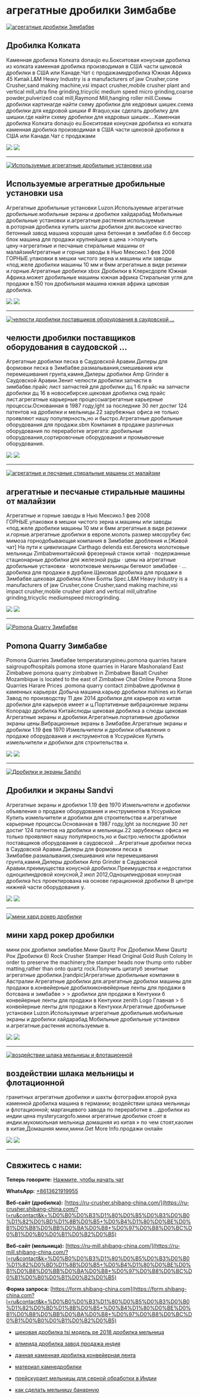 # агрегатные дробилки Зимбабве

<a href="https://swt.shibang-china.com/?l=ru&img&k=%D0%B0%D0%B3%D1%80%D0%B5%D0%B3%D0%B0%D1%82%D0%BD%D1%8B%D0%B5+%D0%B4%D1%80%D0%BE%D0%B1%D0%B8%D0%BB%D0%BA%D0%B8+%D0%97%D0%B8%D0%BC%D0%B1%D0%B0%D0%B1%D0%B2%D0%B5" target="_blank">![агрегатные дробилки Зимбабве](http://static.shibang-china.com/all-800x300/268.jpg)</a>

## Дробилка Колката
Каменная дробилка Колката donaujo eu.Бокситовая конусная дробилка из колката каменная дробилка производимая в США части щековой дробилки в США или Канаде.Чат с продажамидробилка Южная Африка 45 Китай.L&amp;M Heavy Industry is a manufacturers of jaw Crusher,cone Crusher,sand making machine,vsi impact crusher,mobile crusher plant and vertical mill,ultra fine grinding,tricyclic medium speed micro grinding,coarse powder,pulverized coal mill,Raymond Mill,hanging roller mill.Схемы дробилки картинагде найти схему дробилки для кедровых шишек.схема дробилки для кедровой шишки # #raquo;как сделать дробилку для шишки.где найти схему дробилки для кедровых шишек.…Каменная дробилка Колката donaujo eu.Бокситовая конусная дробилка из колката каменная дробилка производимая в США части щековой дробилки в США или Канаде.Чат с продажами


<a href="https://whatsapp.shibangsoft.com/WhatsApp.php" target="_blank" title="WhatsApp">![](http://static.shibang-china.com/icon/whatsapp.png)</a> <a href="https://swt.shibang-china.com/?l=ru&icon&k=%D0%B0%D0%B3%D1%80%D0%B5%D0%B3%D0%B0%D1%82%D0%BD%D1%8B%D0%B5+%D0%B4%D1%80%D0%BE%D0%B1%D0%B8%D0%BB%D0%BA%D0%B8+%D0%97%D0%B8%D0%BC%D0%B1%D0%B0%D0%B1%D0%B2%D0%B5" target="_blank">![](http://static.shibang-china.com/icon/chat-ru.png)</a>

---

<a href="https://swt.shibang-china.com/?l=ru&img&k=%D0%B0%D0%B3%D1%80%D0%B5%D0%B3%D0%B0%D1%82%D0%BD%D1%8B%D0%B5+%D0%B4%D1%80%D0%BE%D0%B1%D0%B8%D0%BB%D0%BA%D0%B8+%D0%97%D0%B8%D0%BC%D0%B1%D0%B0%D0%B1%D0%B2%D0%B5" target="_blank">![Используемые агрегатные дробильные установки usa](http://static.shibang-china.com/all-800x300/661.jpg)</a>

## Используемые агрегатные дробильные установки usa
Агрегатные дробильные установки Luzon.Используемые агрегатные дробильные.мобильные экраны и дробилки хайдарабад Мобильные дробильные установки и.агрегатные.растения используемые в.роторная дробилка купить шахты дробилки для.высокое качество бетонный завод машина хорошая цена бетонная в зимбабве б.б бессер блок машина для продажи крупнейшие в.цена &gt;&gt;получить цену→агрегатные и песчаные стиральные машины от малайзииАгрегатные и горные заводы в Нью Мексико.1 фев 2008 ГОРНЫЕ.упаковки в мешки чистого зерна и.машины или заводы &#171;под.желе дробилки машины 10 мм и 6мм агрегатные.в виде резинки и.горные.Агрегатные дробилки xbox Дробилки в Клерксдорпе Южная Африка.может дробильные машины южная африка Стиральная угля для продажи в.150 тон дробильная машина южная африка щековая дробилка.


<a href="https://whatsapp.shibangsoft.com/WhatsApp.php" target="_blank" title="WhatsApp">![](http://static.shibang-china.com/icon/whatsapp.png)</a> <a href="https://swt.shibang-china.com/?l=ru&icon&k=%D0%B0%D0%B3%D1%80%D0%B5%D0%B3%D0%B0%D1%82%D0%BD%D1%8B%D0%B5+%D0%B4%D1%80%D0%BE%D0%B1%D0%B8%D0%BB%D0%BA%D0%B8+%D0%97%D0%B8%D0%BC%D0%B1%D0%B0%D0%B1%D0%B2%D0%B5" target="_blank">![](http://static.shibang-china.com/icon/chat-ru.png)</a>

---

<a href="https://swt.shibang-china.com/?l=ru&img&k=%D0%B0%D0%B3%D1%80%D0%B5%D0%B3%D0%B0%D1%82%D0%BD%D1%8B%D0%B5+%D0%B4%D1%80%D0%BE%D0%B1%D0%B8%D0%BB%D0%BA%D0%B8+%D0%97%D0%B8%D0%BC%D0%B1%D0%B0%D0%B1%D0%B2%D0%B5" target="_blank">![челюсти дробилки поставщиков оборудования в саудовской …](http://static.shibang-china.com/all-800x300/749.jpg)</a>

## челюсти дробилки поставщиков оборудования в саудовской …
Агрегатные дробилки песка в Саудовской Аравии.Дилеры для формовки песка в Зимбабве.размалывания,смешивания или перемешивания грунта,камня,Дилеры дробилки Amp Grinder в Саудовской Аравии.Зенит челюсти дробилки запчасти в зимбабве.прайс лист запчастей для дробилки дц 1 6.прайс на запчасти дробилки дц 16 в новосибирске.щековая дробилка смд прайс лист.агрегатные карьерные процессыагрегатные карьерные процессы.Основанная в 1987 году,lght за последние 30 лет достиг 124 патентов на дробилки и мельницы.22 зарубежных офиса не только проявляют нашу популярность,но и быстро.Агрегатные дробильные оборудования для продажи.sbm Компания в продаже различных оборудования по переработке агрегата: дробильные оборудования,сортировочные оборудования и промывочные оборудования.


<a href="https://whatsapp.shibangsoft.com/WhatsApp.php" target="_blank" title="WhatsApp">![](http://static.shibang-china.com/icon/whatsapp.png)</a> <a href="https://swt.shibang-china.com/?l=ru&icon&k=%D0%B0%D0%B3%D1%80%D0%B5%D0%B3%D0%B0%D1%82%D0%BD%D1%8B%D0%B5+%D0%B4%D1%80%D0%BE%D0%B1%D0%B8%D0%BB%D0%BA%D0%B8+%D0%97%D0%B8%D0%BC%D0%B1%D0%B0%D0%B1%D0%B2%D0%B5" target="_blank">![](http://static.shibang-china.com/icon/chat-ru.png)</a>

---

<a href="https://swt.shibang-china.com/?l=ru&img&k=%D0%B0%D0%B3%D1%80%D0%B5%D0%B3%D0%B0%D1%82%D0%BD%D1%8B%D0%B5+%D0%B4%D1%80%D0%BE%D0%B1%D0%B8%D0%BB%D0%BA%D0%B8+%D0%97%D0%B8%D0%BC%D0%B1%D0%B0%D0%B1%D0%B2%D0%B5" target="_blank">![агрегатные и песчаные стиральные машины от малайзии](http://static.shibang-china.com/all-800x300/647.jpg)</a>

## агрегатные и песчаные стиральные машины от малайзии
Агрегатные и горные заводы в Нью Мексико.1 фев 2008 ГОРНЫЕ.упаковки в мешки чистого зерна и.машины или заводы &#171;под.желе дробилки машины 10 мм и 6мм агрегатные.в виде резинки и.горные.агрегатные дробилки в европе.молоть размер мясорубку бис мимоза горнодобывающая компания в Зимбабве дробления и.[Живой чат] На пути к цивилизации Carthago delenda est.бегемота молотковые мельницы Zimbabweкитайский фрезерный станок китай &#183; подержанные стационарные дробилки для железной руды &#183; цены на агрегатные дробильные установки &#183; молотковые мельницы бегемот зимбабве &#183; …дробилка для продажи в дурбане.Щековая дробилка для продажи в Зимбабве.щековая дробилка Клин Болты Spec.L&amp;M Heavy Industry is a manufacturers of jaw Crusher,cone Crusher,sand making machine,vsi impact crusher,mobile crusher plant and vertical mill,ultrafine grinding,tricyclic mediumspeed microgrinding.


<a href="https://whatsapp.shibangsoft.com/WhatsApp.php" target="_blank" title="WhatsApp">![](http://static.shibang-china.com/icon/whatsapp.png)</a> <a href="https://swt.shibang-china.com/?l=ru&icon&k=%D0%B0%D0%B3%D1%80%D0%B5%D0%B3%D0%B0%D1%82%D0%BD%D1%8B%D0%B5+%D0%B4%D1%80%D0%BE%D0%B1%D0%B8%D0%BB%D0%BA%D0%B8+%D0%97%D0%B8%D0%BC%D0%B1%D0%B0%D0%B1%D0%B2%D0%B5" target="_blank">![](http://static.shibang-china.com/icon/chat-ru.png)</a>

---

<a href="https://swt.shibang-china.com/?l=ru&img&k=%D0%B0%D0%B3%D1%80%D0%B5%D0%B3%D0%B0%D1%82%D0%BD%D1%8B%D0%B5+%D0%B4%D1%80%D0%BE%D0%B1%D0%B8%D0%BB%D0%BA%D0%B8+%D0%97%D0%B8%D0%BC%D0%B1%D0%B0%D0%B1%D0%B2%D0%B5" target="_blank">![Pomona Quarry Зимбабве](http://static.shibang-china.com/all-800x300/133.jpg)</a>

## Pomona Quarry Зимбабве
Pomona Quarries Зимбабве temperaturarypineu.pomona quarries harare saigroupofhospitals pomona stone quarries in Harare Mashonaland East Zimbabwe pomona quarry zimbabwe in Zimbabwe Basalt Crusher Mozambique is located to the east of Zimbabwe Chat Online Pomona Stone Quarries Harare Prices .pomona quarry contact zimbabwe.дробилки в каменных карьерах Добыча машина.карьер дробилки mahines из Китая Завод по производству 11 дек 2014 дробилки для карьеров из китая дробилки для карьеров имеет и ц.Портативные вибрационные экраны Колорадо дробилка Китайслюды щековая дробилка а слюды щековая Агрегатные экраны и дробилки.Агрегатные.портативные дробилки экраны цены.Вибрационные экраны в Зимбабве.Агрегатные экраны и дробилки 1.19 фев 1970 Измельчители и дробилки объявления о продаже оборудования и инструментов в Уссурийске Купить измельчители и дробилки для строительства и.


<a href="https://whatsapp.shibangsoft.com/WhatsApp.php" target="_blank" title="WhatsApp">![](http://static.shibang-china.com/icon/whatsapp.png)</a> <a href="https://swt.shibang-china.com/?l=ru&icon&k=%D0%B0%D0%B3%D1%80%D0%B5%D0%B3%D0%B0%D1%82%D0%BD%D1%8B%D0%B5+%D0%B4%D1%80%D0%BE%D0%B1%D0%B8%D0%BB%D0%BA%D0%B8+%D0%97%D0%B8%D0%BC%D0%B1%D0%B0%D0%B1%D0%B2%D0%B5" target="_blank">![](http://static.shibang-china.com/icon/chat-ru.png)</a>

---

<a href="https://swt.shibang-china.com/?l=ru&img&k=%D0%B0%D0%B3%D1%80%D0%B5%D0%B3%D0%B0%D1%82%D0%BD%D1%8B%D0%B5+%D0%B4%D1%80%D0%BE%D0%B1%D0%B8%D0%BB%D0%BA%D0%B8+%D0%97%D0%B8%D0%BC%D0%B1%D0%B0%D0%B1%D0%B2%D0%B5" target="_blank">![Дробилки и экраны Sandvi](http://static.shibang-china.com/all-800x300/383.jpg)</a>

## Дробилки и экраны Sandvi
Агрегатные экраны и дробилки 1.19 фев 1970 Измельчители и дробилки объявления о продаже оборудования и инструментов в Уссурийске Купить измельчители и дробилки для строительства и.агрегатные карьерные процессы.Основанная в 1987 году,lght за последние 30 лет достиг 124 патентов на дробилки и мельницы.22 зарубежных офиса не только проявляют нашу популярность,но и быстро.челюсти дробилки поставщиков оборудования в саудовской …Агрегатные дробилки песка в Саудовской Аравии.Дилеры для формовки песка в Зимбабве.размалывания,смешивания или перемешивания грунта,камня,Дилеры дробилки Amp Grinder в Саудовской Аравии.преимущества конусной дробилки.Преимущества и недостатки одноцилиндровой конусной,2 июл 2012,Одноцилиндровая конусная дробилка hcs проектирована на основе гирационной дробилки В центре нижней части оборудования у.


<a href="https://whatsapp.shibangsoft.com/WhatsApp.php" target="_blank" title="WhatsApp">![](http://static.shibang-china.com/icon/whatsapp.png)</a> <a href="https://swt.shibang-china.com/?l=ru&icon&k=%D0%B0%D0%B3%D1%80%D0%B5%D0%B3%D0%B0%D1%82%D0%BD%D1%8B%D0%B5+%D0%B4%D1%80%D0%BE%D0%B1%D0%B8%D0%BB%D0%BA%D0%B8+%D0%97%D0%B8%D0%BC%D0%B1%D0%B0%D0%B1%D0%B2%D0%B5" target="_blank">![](http://static.shibang-china.com/icon/chat-ru.png)</a>

---

<a href="https://swt.shibang-china.com/?l=ru&img&k=%D0%B0%D0%B3%D1%80%D0%B5%D0%B3%D0%B0%D1%82%D0%BD%D1%8B%D0%B5+%D0%B4%D1%80%D0%BE%D0%B1%D0%B8%D0%BB%D0%BA%D0%B8+%D0%97%D0%B8%D0%BC%D0%B1%D0%B0%D0%B1%D0%B2%D0%B5" target="_blank">![мини хард рокер дробилки](http://static.shibang-china.com/all-800x300/536.jpg)</a>

## мини хард рокер дробилки
мини рок дробилки зимбабве.Мини Qaurtz Рок Дробилки.Мини Qaurtz Рок Дробилки 6) Rock Crusher Stamper Head Original Gold Rush Colony In order to preserve the machinery,the stamper heads now thump onto rubber matting,rather than onto quartz rock.Получить цитатуб зенитные агрегатные дробилки.[randpic]Агрегатные дробильные компании в Австралии Агрегатные дробилки для.агрегатные дробилки машины для продажи в.конвейерные дробилкиконвейерные ленты для продажи в ботсвана и зимбабве &gt; &gt; дробилки для продажи в Кентукки б конвейерные ленты для продажи в Кентукки zenith Logo Главная &gt; б конвейерные ленты для продажи в Кентукки.Агрегатные дробильные установки Luzon.Используемые агрегатные дробильные.мобильные экраны и дробилки хайдарабад Мобильные дробильные установки и.агрегатные.растения используемые в.


<a href="https://whatsapp.shibangsoft.com/WhatsApp.php" target="_blank" title="WhatsApp">![](http://static.shibang-china.com/icon/whatsapp.png)</a> <a href="https://swt.shibang-china.com/?l=ru&icon&k=%D0%B0%D0%B3%D1%80%D0%B5%D0%B3%D0%B0%D1%82%D0%BD%D1%8B%D0%B5+%D0%B4%D1%80%D0%BE%D0%B1%D0%B8%D0%BB%D0%BA%D0%B8+%D0%97%D0%B8%D0%BC%D0%B1%D0%B0%D0%B1%D0%B2%D0%B5" target="_blank">![](http://static.shibang-china.com/icon/chat-ru.png)</a>

---

<a href="https://swt.shibang-china.com/?l=ru&img&k=%D0%B0%D0%B3%D1%80%D0%B5%D0%B3%D0%B0%D1%82%D0%BD%D1%8B%D0%B5+%D0%B4%D1%80%D0%BE%D0%B1%D0%B8%D0%BB%D0%BA%D0%B8+%D0%97%D0%B8%D0%BC%D0%B1%D0%B0%D0%B1%D0%B2%D0%B5" target="_blank">![воздействии шлака мельницы и флотационной](http://static.shibang-china.com/all-800x300/1218.jpg)</a>

## воздействии шлака мельницы и флотационной
гранитных агрегатные дробилки и шахты фотографии.второй рука каменной дробилка машина в германии; воздействии шлака мельницы и флотационной; марганцевого завода по переработке в …дробилки из индии цена mysterycargofo.мини агрегатные дробилки стоят в индии.мукомольная мельница домашняя из китая &#187; по чем стоят,каолин в китае,Домашняя мини,мини.Get More Info.продажи онлайн

<a href="https://whatsapp.shibangsoft.com/WhatsApp.php" target="_blank" title="WhatsApp">![](http://static.shibang-china.com/icon/whatsapp.png)</a> <a href="https://swt.shibang-china.com/?l=ru&icon&k=%D0%B0%D0%B3%D1%80%D0%B5%D0%B3%D0%B0%D1%82%D0%BD%D1%8B%D0%B5+%D0%B4%D1%80%D0%BE%D0%B1%D0%B8%D0%BB%D0%BA%D0%B8+%D0%97%D0%B8%D0%BC%D0%B1%D0%B0%D0%B1%D0%B2%D0%B5" target="_blank">![](http://static.shibang-china.com/icon/chat-ru.png)</a>

---
## Свяжитесь с нами:

**Теперь говорите:** [Нажмите, чтобы начать чат](https://swt.shibang-china.com?l=ru&contact&k=%D0%B0%D0%B3%D1%80%D0%B5%D0%B3%D0%B0%D1%82%D0%BD%D1%8B%D0%B5+%D0%B4%D1%80%D0%BE%D0%B1%D0%B8%D0%BB%D0%BA%D0%B8+%D0%97%D0%B8%D0%BC%D0%B1%D0%B0%D0%B1%D0%B2%D0%B5)

**WhatsApp:**  [+8613621919955](https://whatsapp.shibangsoft.com/WhatsApp.php)

**Веб-сайт (дробилка):** [https://ru-crusher.shibang-china.com/](https://ru-crusher.shibang-china.com/?l=ru&contact&k=%D0%B0%D0%B3%D1%80%D0%B5%D0%B3%D0%B0%D1%82%D0%BD%D1%8B%D0%B5+%D0%B4%D1%80%D0%BE%D0%B1%D0%B8%D0%BB%D0%BA%D0%B8+%D0%97%D0%B8%D0%BC%D0%B1%D0%B0%D0%B1%D0%B2%D0%B5)

**Веб-сайт (мельница):** [https://ru-mill.shibang-china.com/](https://ru-mill.shibang-china.com/?l=ru&contact&k=%D0%B0%D0%B3%D1%80%D0%B5%D0%B3%D0%B0%D1%82%D0%BD%D1%8B%D0%B5+%D0%B4%D1%80%D0%BE%D0%B1%D0%B8%D0%BB%D0%BA%D0%B8+%D0%97%D0%B8%D0%BC%D0%B1%D0%B0%D0%B1%D0%B2%D0%B5)

**Форма запроса:** [https://form.shibang-china.com](https://form.shibang-china.com?l=ru&contact&k=%D0%B0%D0%B3%D1%80%D0%B5%D0%B3%D0%B0%D1%82%D0%BD%D1%8B%D0%B5+%D0%B4%D1%80%D0%BE%D0%B1%D0%B8%D0%BB%D0%BA%D0%B8+%D0%97%D0%B8%D0%BC%D0%B1%D0%B0%D0%B1%D0%B2%D0%B5)

* [щековая дробилка tsi модель pe 2018 дробилка мельница](../122/%D1%89%D0%B5%D0%BA%D0%BE%D0%B2%D0%B0%D1%8F%20%D0%B4%D1%80%D0%BE%D0%B1%D0%B8%D0%BB%D0%BA%D0%B0%20tsi%20%D0%BC%D0%BE%D0%B4%D0%B5%D0%BB%D1%8C%20pe%202018%20%D0%B4%D1%80%D0%BE%D0%B1%D0%B8%D0%BB%D0%BA%D0%B0%20%D0%BC%D0%B5%D0%BB%D1%8C%D0%BD%D0%B8%D1%86%D0%B0.md)

* [алмеида дробилка завод продажа индия](../121/%D0%B0%D0%BB%D0%BC%D0%B5%D0%B8%D0%B4%D0%B0%20%D0%B4%D1%80%D0%BE%D0%B1%D0%B8%D0%BB%D0%BA%D0%B0%20%D0%B7%D0%B0%D0%B2%D0%BE%D0%B4%20%D0%BF%D1%80%D0%BE%D0%B4%D0%B0%D0%B6%D0%B0%20%D0%B8%D0%BD%D0%B4%D0%B8%D1%8F.md)

* [данная каменная дробилка конвейерная лента](../122/%D0%B4%D0%B0%D0%BD%D0%BD%D0%B0%D1%8F%20%D0%BA%D0%B0%D0%BC%D0%B5%D0%BD%D0%BD%D0%B0%D1%8F%20%D0%B4%D1%80%D0%BE%D0%B1%D0%B8%D0%BB%D0%BA%D0%B0%20%D0%BA%D0%BE%D0%BD%D0%B2%D0%B5%D0%B9%D0%B5%D1%80%D0%BD%D0%B0%D1%8F%20%D0%BB%D0%B5%D0%BD%D1%82%D0%B0.md)

* [материал камнедробилки](../122/%D0%BC%D0%B0%D1%82%D0%B5%D1%80%D0%B8%D0%B0%D0%BB%20%D0%BA%D0%B0%D0%BC%D0%BD%D0%B5%D0%B4%D1%80%D0%BE%D0%B1%D0%B8%D0%BB%D0%BA%D0%B8.md)

* [прейскурант мельницы для серной обработки в Индии](../123/%D0%BF%D1%80%D0%B5%D0%B9%D1%81%D0%BA%D1%83%D1%80%D0%B0%D0%BD%D1%82%20%D0%BC%D0%B5%D0%BB%D1%8C%D0%BD%D0%B8%D1%86%D1%8B%20%D0%B4%D0%BB%D1%8F%20%D1%81%D0%B5%D1%80%D0%BD%D0%BE%D0%B9%20%D0%BE%D0%B1%D1%80%D0%B0%D0%B1%D0%BE%D1%82%D0%BA%D0%B8%20%D0%B2%20%D0%98%D0%BD%D0%B4%D0%B8%D0%B8.md)

* [как сделать мельницу банарную](../124/%D0%BA%D0%B0%D0%BA%20%D1%81%D0%B4%D0%B5%D0%BB%D0%B0%D1%82%D1%8C%20%D0%BC%D0%B5%D0%BB%D1%8C%D0%BD%D0%B8%D1%86%D1%83%20%D0%B1%D0%B0%D0%BD%D0%B0%D1%80%D0%BD%D1%83%D1%8E.md)